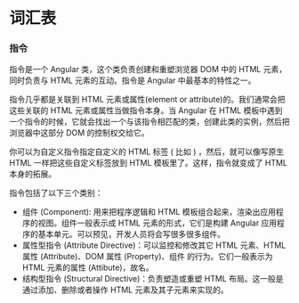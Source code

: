 # 词汇表

### 指令

指令是一个 Angular 类，这个类负责创建和重塑浏览器 DOM 中的 HTML 元素，同时负责与 HTML 元素的互动。指令是 Angular 中最基本的特性之一。

指令几乎都是关联到 HTML 元素或属性(element or attribute)的。我们通常会把这些关联的 HTML 元素或属性当做指令本身。当 Angular 在 HTML 模板中遇到一个指令的时候，它就会找出一个与该指令相匹配的类，创建此类的实例，然后把浏览器中这部分 DOM 的控制权交给它。

你可以为自定义指令指定自定义的 HTML 标签 ( 比如 <my-directive>) ，然后，就可以像写原生 HTML 一样把这些自定义标签放到 HTML 模板里了。这样，指令就变成了 HTML 本身的拓展。

指令包括了以下三个类别：

* 组件 (Component): 用来把程序逻辑和 HTML 模板组合起来，渲染出应用程序的视图。组件一般表示成 HTML 元素的形式，它们是构建 Angular 应用程序的基本单元。可以预见，开发人员将会写很多很多组件。
* 属性型指令 (Attribute Directive)：可以监控和修改其它 HTML 元素、HTML 属性 (Attribute)、DOM 属性 (Property)、组件 的行为。它们一般表示为 HTML 元素的属性 (Attibute)，故名。
* 结构型指令 (Structural Directive)：负责塑造或重塑 HTML 布局。这一般是通过添加、删除或者操作 HTML 元素及其子元素来实现的。

